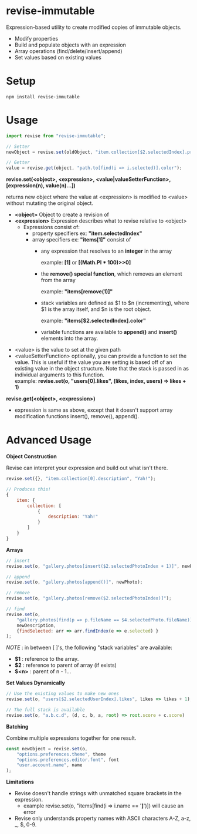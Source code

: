 # revise-immutable
Expression-based utility to create modified copies of immutable objects.

- Modify properties
- Build and populate objects with an expression
- Array operations (find/delete/insert/append)
- Set values based on existing values

# Setup
```
npm install revise-immutable
```

# Usage

```javascript
import revise from "revise-immutable";

// Setter
newObject = revise.set(oldObject, "item.collection[$2.selectedIndex].prop", "value");

// Getter 
value = revise.get(object, "path.to[find(i => i.selected)].color");
```
**revise.set(\<object\>, \<expression\>, \<value|valueSetterFunction\>, [expression(n), value(n)...])**

returns new object where the value at \<expression\> is modified to \<value\> without mutating the original object.

 - **\<object>** Object to create a revision of
 - **\<expression>** Expression describes what to revise relative to \<object>
    - Expressions consist of:
        - property specifiers ex: **"item.selectedIndex"**
        - array specifiers ex: **"items[1]"** consist of
            - any expression that resolves to an **integer** in the array 
            
                example: **[1]** or **[(Math.PI * 100)>>0]**
            - the **remove() special function**, which removes an element from the array
            
                example: **"items[remove(1)]"**
            - stack variables are defined as $1 to $n (incrementing), where $1 is the array itself, and $n is the root object.
            
                example: **"items[$2.selectedIndex].color"**
            - variable functions are available to **append()** and **insert()** elements into the array.
- \<value> is the value to set at the given path
- \<valueSetterFunction> optionally, you can provide a function to set the value.  This is useful if the value you are setting is based off of an existing value in the object structure.  Note that the stack is passed in as individual arguments to this function.  
example: **revise.set(o, "users[0].likes", (likes, index, users) => likes + 1)** 


**revise.get(\<object\>, \<expression\>)**
 - expression is same as above, except that it doesn't support array modification functions insert(), remove(), append().

# Advanced Usage

**Object Construction**

Revise can interpret your expression and build out what isn't there.
```javascript
revise.set({}, "item.collection[0].description", "Yah!");

// Produces this!
{
    item: {
        collection: [
            {
                description: "Yah!"
            }
        ]
    }
}

```

**Arrays**
```javascript
// insert
revise.set(o, "gallery.photos[insert($2.selectedPhotoIndex + 1)]", newPhoto);

// append
revise.set(o, "gallery.photos[append()]", newPhoto);

// remove
revise.set(o, "gallery.photos[remove($2.selectedPhotoIndex)]");

// find
revise.set(o, 
    "gallery.photos[find(p => p.fileName == $4.selectedPhoto.fileName)].description", 
    newDescription, 
    {findSelected: arr => arr.findIndex(e => e.selected) }
);

```
*NOTE* : in between [ ]'s, the following "stack variables" are available:
- **$1** : reference to the array.
- **$2** : reference to parent of array (if exists)
- **$\<n\>** : parent of n - 1...

**Set Values Dynamically**
```javascript
// Use the existing values to make new ones
revise.set(o, "users[$2.selectedUserIndex].likes", likes => likes + 1);

// The full stack is available
revise.set(o, "a.b.c.d", (d, c, b, a, root) => root.score + c.score)
```

**Batching**

Combine multiple expressions together for one result.
```javascript
const newObject = revise.set(o, 
    "options.preferences.theme", theme
    "options.preferences.editor.font", font
    "user.account.name", name
);
```

**Limitations**
- Revise doesn't handle strings with unmatched square brackets in the expression.
    - example revise.set(o, "items[find(i => i.name == '**]**')]) will cause an error
- Revise only understands property names with ASCII characters A-Z, a-z, _, $, 0-9.